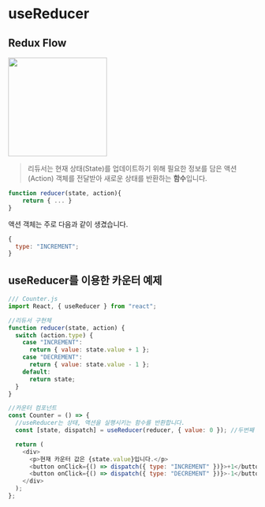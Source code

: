 # useReducer

## Redux Flow

<img src="https://user-images.githubusercontent.com/7090906/69519846-58f63000-0f9e-11ea-8b7f-fefd7cebbccc.png" width="200" />

> 리듀서는 현재 상태(State)를 업데이트하기 위해 필요한 정보를 담은 액션(Action) 객체를 전달받아 새로운 상태를 반환하는 **함수**입니다.

```js
function reducer(state, action){
    return { ... }
}
```

액션 객체는 주로 다음과 같이 생겼습니다.

```js
{
  type: "INCREMENT";
}
```

## useReducer를 이용한 카운터 예제

```js
/// Counter.js
import React, { useReducer } from "react";

//리듀서 구현체
function reducer(state, action) {
  switch (action.type) {
    case "INCREMENT":
      return { value: state.value + 1 };
    case "DECREMENT":
      return { value: state.value - 1 };
    default:
      return state;
  }
}

//카운터 컴포넌트
const Counter = () => {
  //useReducer는 상태, 액션을 실행시키는 함수를 반환합니다.
  const [state, dispatch] = useReducer(reducer, { value: 0 }); //두번째 인자는 초기 상태값입니다.

  return (
    <div>
      <p>현재 카운터 값은 {state.value}입니다.</p>
      <button onClick={() => dispatch({ type: "INCREMENT" })}>+1</button>
      <button onClick={() => dispatch({ type: "DECREMENT" })}>-1</button>
    </div>
  );
};
```
